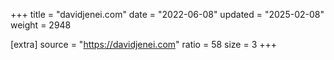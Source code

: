+++
title = "davidjenei.com"
date = "2022-06-08"
updated = "2025-02-08"
weight = 2948

[extra]
source = "https://davidjenei.com"
ratio = 58
size = 3
+++
